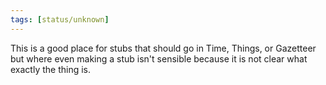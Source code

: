 ```yaml
---
tags: [status/unknown]
---
```


This is a good place for stubs that should go in Time, Things, or Gazetteer but where even making a stub isn't sensible because it is not clear what exactly the thing is.